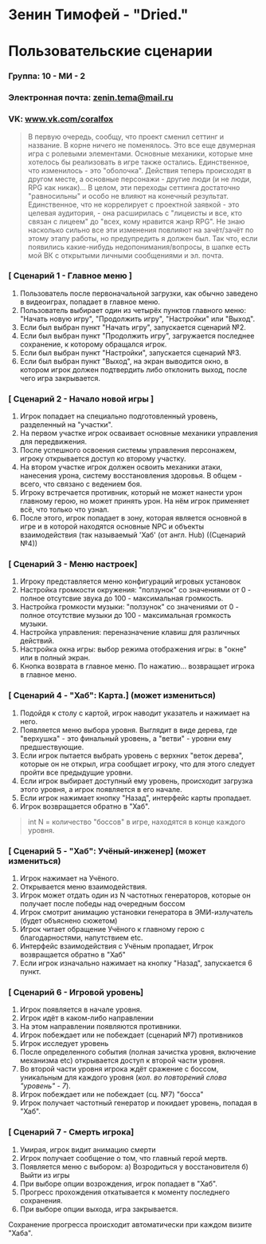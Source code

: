 # Зенин Тимофей - "Dried."
# Пользовательские сценарии

### Группа: 10 - МИ - 2
### Электронная почта: zenin.tema@mail.ru
### VK: www.vk.com/coralfox

>В первую очередь, сообщу, что проект сменил сеттинг и название. В корне ничего не поменялось. Это все еще двумерная игра 
>с ролевыми элементами. Основные механики, которые мне хотелось бы реализовать в игре также остались. Единственное, что изменилось - 
>это "оболочка". Действия теперь происходят в другом месте, а основные персонажи - другие люди (и не люди, RPG как никак)...
>В целом, эти переходы сеттинга достаточно "равносильны" и особо не влияют на конечный результат. Единственное, что не коррелирует с 
>проектной заявкой - это целевая аудитория, - она расширилась с "лицеисты и все, кто связан с лицеем" до "всех, кому нравится жанр RPG".
>Не знаю насколько сильно все эти изменения повлияют на зачёт/зачёт по этому этапу работы, но предупредить я должен был. 
>Так что, если появились какие-нибудь недопонимания/вопросы, в шапке есть мой ВК с открытыми личными сообщениями и  эл. почта. 



### [ Сценарий 1 - Главное меню ]
1. Пользователь после первоначальной загрузки, как обычно заведено в видеоиграх, попадает в главное меню.
2. Пользователь выбирает один из четырёх пунктов главного меню: "Начать новую игру", "Продолжить игру", "Настройки" или "Выход".
3. Если был выбран пункт "Начать игру", запускается сценарий №2.
4. Если был выбран пункт "Продолжить игру", загружается последнее сохранение, к которому обращался игрок.
5. Если был выбран пункт "Настройки", запускается сценарий №3.
6. Если был выбран пункт "Выход", на экран выводится окно, в котором игрок должен подтвердить либо отклонить выход, после чего 
игра закрывается. 

### [ Сценарий 2 - Начало новой игры ]
1. Игрок попадает на специально подготовленный уровень, разделенный на "участки".
2. На первом участке игрок осваивает основные механики управления для передвижения.
3. После успешного освоения системы управления персонажем, игроку открывается доступ ко второму участку.
4. На втором участке игрок должен освоить механики атаки, нанесения урона, систему восстановления здоровья. 
В общем - всего, что связано с ведением боя.
5. Игроку встречается противник, который не может нанести урон главному герою, но может принять урон. На нём игрок применяет всё, что только 
что узнал.
6. После этого, игрок попадает в зону, которая является основной в игре и в которой находятся основные NPC 
и объекты взаимодействия (так называемый 'Хаб' (от англ. Hub) ((Сценарий №4))


### [ Сценарий 3 - Меню настроек]
1. Игроку представляется меню конфигураций игровых установок
2. Настройка громкости окружения: "ползунок" со значениями от 0 - полное отсутсвие звука до 100 - максимальная громкость.
3. Настройка громкости музыки: "ползунок" со значениями от 0 - полное отсутствие музыки до 100 - максимальная громкость музыки.
4. Настройка управления: переназначение клавиш для различных действий.
5. Настройка окна игры: выбор режима отображения игры: в "окне" или в полный экран.
6. Кнопка возврата в главное меню. По нажатию... возвращает игрока в главное меню.

### [ Сценарий 4 -  "Хаб": Карта.] (может измениться)
1. Подойдя к столу с картой, игрок наводит указатель и нажимает на него.
2. Появляется меню выбора уровня. Выглядит в виде дерева, где "верхушка" - это финальный уровень, а "ветви" - уровни ему предшествующие.
3. Если игрок пытается выбрать уровень с верхних "веток дерева", которые он не открыл, игра сообщает игроку, что для этого следует
пройти все предыдущие уровни.
4. Если игрок выбирает доступный ему уровень, происходит загрузка этого уровня, а игрок появляется в его начале.
5. Если игрок нажимает кнопку "Назад", интерфейс карты пропадает.
6. Игрок возвращается обратно в "Хаб".

>int N = количество "боссов" в игре, находятся в конце каждого уровня.
### [ Сценарий 5 -  "Хаб": Учёный-инженер] (может измениться)
1. Игрок нажимает на Учёного.
2. Открывается меню взаимодействия.
3. Игрок может отдать один из N частотных генераторов, которые он получает после победы над очередным боссом
4. Игрок смотрит анимацию установки генератора в ЭМИ-излучатель (будет объяснено сюжетом)
5. Игрок читает обращение Учёного к главному герою с благодарностями, напутствием etc.
6. Интерфейс взаимодействия с Учёным пропадает, Игрок возвращается обратно в "Хаб"
7. Если игрок изначально нажимает на кнопку "Назад", запускается 6 пункт.

### [ Сценарий 6 - Игровой уровень]
1. Игрок появляется в начале уровня.
2. Игрок идёт в каком-либо направлении
3. На этом направлении появляются противники.
4. Игрок побеждает или не побеждает (сценарий №7) противников
5. Игрок исследует уровень
6. После определенного события (полная зачистка уровня, включение механизма etc) открывается доступ к второй части уровня.
7. Во второй части уровня игрока ждёт сражение с боссом, уникальным для каждого уровня (*кол. во повторений слова "уровень" - 7*).
8. Игрок побеждает или не побеждает (сц. №7) "босса"
9. Игрок получает частотный генератор и покидает уровень, попадая в "Хаб".



### [ Сценарий 7 - Смерть игрока]
1. Умирая, игрок видит анимацию смерти
2. Игрок получает сообщение о том, что главный герой мертв.
3. Появляется меню с выбором: 
а) Возродиться у восстановителя
б) Выйти из игры
4. При выборе опции возрождения, игрок попадает в "Хаб". 
5. Прогресс прохождения откатывается к моменту последнего сохранения.
6. При выборе опции выхода, игра закрывается.

Сохранение прогресса происходит автоматически при каждом визите "Хаба".
